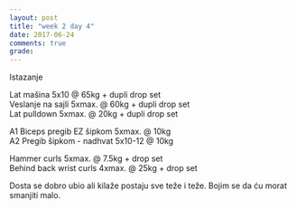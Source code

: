 ```yaml
---
layout: post
title: "week 2 day 4"
date: 2017-06-24
comments: true
grade:
---
```


Istazanje

Lat mašina 5x10 @ 65kg + dupli drop set   
Veslanje na sajli 5xmax. @ 60kg + dupli drop set          
Lat pulldown 5xmax. @ 20kg + dupli drop set       

A1 Biceps pregib EZ šipkom 5xmax. @ 10kg  
A2 Pregib šipkom - nadhvat 5x10-12 @ 10kg  

Hammer curls 5xmax. @ 7.5kg + drop set  
Behind back wrist curls 4xmax. @ 25kg + drop set     

Dosta se dobro ubio ali kilaže postaju sve teže i teže. Bojim se da ću morat smanjiti malo. 
